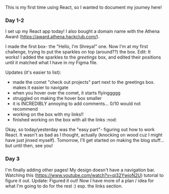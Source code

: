 This is my first time using React, so I wanted to document my journey here! 

### Day 1-2
I set up my React app today! I also bought a domain name with the Athena Award (https://award.athena.hackclub.com/). 

I made the first box- the "Hello, I'm Shreya!" one. Now I'm at my first challenge, trying to put the sparkles on top (around??) the box. 
Edit: It works! I added the sparkles to the *greetings* box, and edited their positions until it matched what I have in my Figma file.

Updates (it's easier to list): 
- made the comet "check out projects" part next to the greetings box. makes it easier to navigate
- when you hover over the comet, it starts flyinggggg
- struggled on making the hover box smaller
- it is INCREDIBLY annoying to add comments... 0/10 would not recommend
- working on the box with my links!!
- finished working on the box with all the links :nod:

Okay, so today/yesterday was the "easy part"- figuring out how to work React. It wasn't as bad as I thought, actually (knocking on wood cuz I might have just jinxed myself). Tomorrow, I'll get started on making the blog stuff... but until then, see you!

### Day 3

I'm finally adding other pages! My design doesn't have a navigation bar. Watching this (https://www.youtube.com/watch?v=qi32YwjoN2U) tutorial to figure it out. Update: Figured it out! Now I have more of a plan / idea for what I'm going to do for the rest :) esp. the links section.

